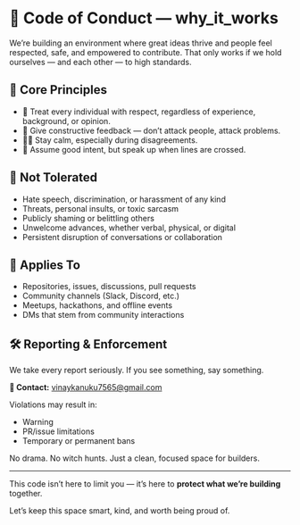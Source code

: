 # 🧭 Code of Conduct — why_it_works

We’re building an environment where great ideas thrive and people feel respected, safe, and empowered to contribute. That only works if we hold ourselves — and each other — to high standards.

## 🚦 Core Principles

- 🤝 Treat every individual with respect, regardless of experience, background, or opinion.
- 📢 Give constructive feedback — don’t attack people, attack problems.
- 🧘‍♂️ Stay calm, especially during disagreements.
- 🧠 Assume good intent, but speak up when lines are crossed.

## 🚫 Not Tolerated

- Hate speech, discrimination, or harassment of any kind
- Threats, personal insults, or toxic sarcasm
- Publicly shaming or belittling others
- Unwelcome advances, whether verbal, physical, or digital
- Persistent disruption of conversations or collaboration

## 📍 Applies To

- Repositories, issues, discussions, pull requests
- Community channels (Slack, Discord, etc.)
- Meetups, hackathons, and offline events
- DMs that stem from community interactions

## 🛠 Reporting & Enforcement

We take every report seriously. If you see something, say something.

**📧 Contact:** vinaykanuku7565@gmail.com

Violations may result in:
- Warning
- PR/issue limitations
- Temporary or permanent bans

No drama. No witch hunts. Just a clean, focused space for builders.

---

This code isn’t here to limit you — it’s here to **protect what we’re building** together.

Let’s keep this space smart, kind, and worth being proud of.
